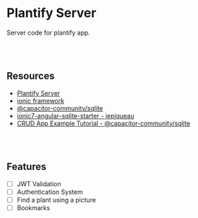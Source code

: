 # Plantify Server
Server code for plantify app.

</br>
</br>

## Resources
- [Plantify Server](https://github.com/mr-ema/plantify-server)
- [ionic framework](https://ionicframework.com)
- [@capacitor-community/sqlite](https://github.com/capacitor-community/sqlite)
- [ionic7-angular-sqlite-starter - jepiqueau](https://github.com/jepiqueau/ionic7-angular-sqlite-starter)
- [CRUD App Example Tutorial - @capacitor-community/sqlite](https://jepiqueau.github.io/2023/08/26/Ionic7Angular-SQLite-CRUD-App.html)

</br>
</br>

## Features
- [ ] JWT Validation
- [ ] Authentication System
- [ ] Find a plant using a picture
- [ ] Bookmarks

</br>
</br>
